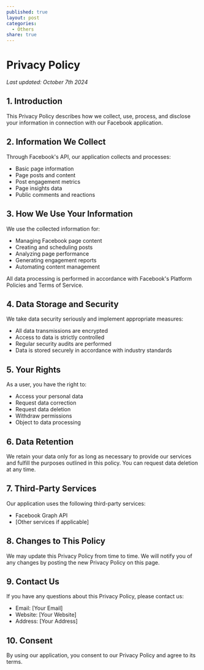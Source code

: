 ```yaml
---
published: true
layout: post
categories:
  - Others
share: true
---
```

# Privacy Policy

*Last updated: October 7th 2024*

## 1. Introduction

This Privacy Policy describes how we collect, use, process, and disclose your information in connection with our Facebook application.

## 2. Information We Collect

Through Facebook's API, our application collects and processes:

- Basic page information
- Page posts and content
- Post engagement metrics
- Page insights data
- Public comments and reactions

## 3. How We Use Your Information

We use the collected information for:

- Managing Facebook page content
- Creating and scheduling posts
- Analyzing page performance
- Generating engagement reports
- Automating content management

All data processing is performed in accordance with Facebook's Platform Policies and Terms of Service.

## 4. Data Storage and Security

We take data security seriously and implement appropriate measures:

- All data transmissions are encrypted
- Access to data is strictly controlled
- Regular security audits are performed
- Data is stored securely in accordance with industry standards

## 5. Your Rights

As a user, you have the right to:

- Access your personal data
- Request data correction
- Request data deletion
- Withdraw permissions
- Object to data processing

## 6. Data Retention

We retain your data only for as long as necessary to provide our services and fulfill the purposes outlined in this policy. You can request data deletion at any time.

## 7. Third-Party Services

Our application uses the following third-party services:

- Facebook Graph API
- [Other services if applicable]

## 8. Changes to This Policy

We may update this Privacy Policy from time to time. We will notify you of any changes by posting the new Privacy Policy on this page.

## 9. Contact Us

If you have any questions about this Privacy Policy, please contact us:

- Email: [Your Email]
- Website: [Your Website]
- Address: [Your Address]

## 10. Consent

By using our application, you consent to our Privacy Policy and agree to its terms.
